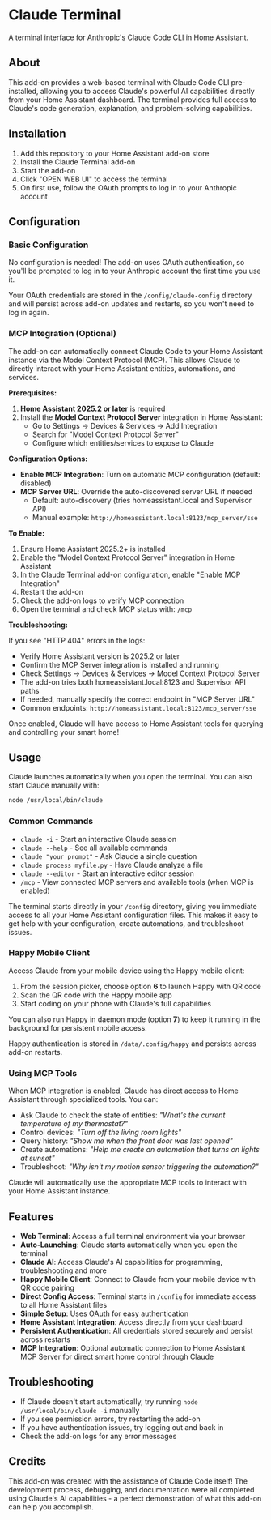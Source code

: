 # Claude Terminal

A terminal interface for Anthropic's Claude Code CLI in Home Assistant.

## About

This add-on provides a web-based terminal with Claude Code CLI pre-installed, allowing you to access Claude's powerful AI capabilities directly from your Home Assistant dashboard. The terminal provides full access to Claude's code generation, explanation, and problem-solving capabilities.

## Installation

1. Add this repository to your Home Assistant add-on store
2. Install the Claude Terminal add-on
3. Start the add-on
4. Click "OPEN WEB UI" to access the terminal
5. On first use, follow the OAuth prompts to log in to your Anthropic account

## Configuration

### Basic Configuration

No configuration is needed! The add-on uses OAuth authentication, so you'll be prompted to log in to your Anthropic account the first time you use it.

Your OAuth credentials are stored in the `/config/claude-config` directory and will persist across add-on updates and restarts, so you won't need to log in again.

### MCP Integration (Optional)

The add-on can automatically connect Claude Code to your Home Assistant instance via the Model Context Protocol (MCP). This allows Claude to directly interact with your Home Assistant entities, automations, and services.

**Prerequisites:**
1. **Home Assistant 2025.2 or later** is required
2. Install the **Model Context Protocol Server** integration in Home Assistant:
   - Go to Settings → Devices & Services → Add Integration
   - Search for "Model Context Protocol Server"
   - Configure which entities/services to expose to Claude

**Configuration Options:**

- **Enable MCP Integration**: Turn on automatic MCP configuration (default: disabled)
- **MCP Server URL**: Override the auto-discovered server URL if needed
  - Default: auto-discovery (tries homeassistant.local and Supervisor API)
  - Manual example: `http://homeassistant.local:8123/mcp_server/sse`

**To Enable:**
1. Ensure Home Assistant 2025.2+ is installed
2. Enable the "Model Context Protocol Server" integration in Home Assistant
3. In the Claude Terminal add-on configuration, enable "Enable MCP Integration"
4. Restart the add-on
5. Check the add-on logs to verify MCP connection
6. Open the terminal and check MCP status with: `/mcp`

**Troubleshooting:**

If you see "HTTP 404" errors in the logs:
- Verify Home Assistant version is 2025.2 or later
- Confirm the MCP Server integration is installed and running
- Check Settings → Devices & Services → Model Context Protocol Server
- The add-on tries both homeassistant.local:8123 and Supervisor API paths
- If needed, manually specify the correct endpoint in "MCP Server URL"
- Common endpoints: `http://homeassistant.local:8123/mcp_server/sse`

Once enabled, Claude will have access to Home Assistant tools for querying and controlling your smart home!

## Usage

Claude launches automatically when you open the terminal. You can also start Claude manually with:

```bash
node /usr/local/bin/claude
```

### Common Commands

- `claude -i` - Start an interactive Claude session
- `claude --help` - See all available commands
- `claude "your prompt"` - Ask Claude a single question
- `claude process myfile.py` - Have Claude analyze a file
- `claude --editor` - Start an interactive editor session
- `/mcp` - View connected MCP servers and available tools (when MCP is enabled)

The terminal starts directly in your `/config` directory, giving you immediate access to all your Home Assistant configuration files. This makes it easy to get help with your configuration, create automations, and troubleshoot issues.

### Happy Mobile Client

Access Claude from your mobile device using the Happy mobile client:

1. From the session picker, choose option **6** to launch Happy with QR code
2. Scan the QR code with the Happy mobile app
3. Start coding on your phone with Claude's full capabilities

You can also run Happy in daemon mode (option **7**) to keep it running in the background for persistent mobile access.

Happy authentication is stored in `/data/.config/happy` and persists across add-on restarts.

### Using MCP Tools

When MCP integration is enabled, Claude has direct access to Home Assistant through specialized tools. You can:

- Ask Claude to check the state of entities: *"What's the current temperature of my thermostat?"*
- Control devices: *"Turn off the living room lights"*
- Query history: *"Show me when the front door was last opened"*
- Create automations: *"Help me create an automation that turns on lights at sunset"*
- Troubleshoot: *"Why isn't my motion sensor triggering the automation?"*

Claude will automatically use the appropriate MCP tools to interact with your Home Assistant instance.

## Features

- **Web Terminal**: Access a full terminal environment via your browser
- **Auto-Launching**: Claude starts automatically when you open the terminal
- **Claude AI**: Access Claude's AI capabilities for programming, troubleshooting and more
- **Happy Mobile Client**: Connect to Claude from your mobile device with QR code pairing
- **Direct Config Access**: Terminal starts in `/config` for immediate access to all Home Assistant files
- **Simple Setup**: Uses OAuth for easy authentication
- **Home Assistant Integration**: Access directly from your dashboard
- **Persistent Authentication**: All credentials stored securely and persist across restarts
- **MCP Integration**: Optional automatic connection to Home Assistant MCP Server for direct smart home control through Claude

## Troubleshooting

- If Claude doesn't start automatically, try running `node /usr/local/bin/claude -i` manually
- If you see permission errors, try restarting the add-on
- If you have authentication issues, try logging out and back in
- Check the add-on logs for any error messages

## Credits

This add-on was created with the assistance of Claude Code itself! The development process, debugging, and documentation were all completed using Claude's AI capabilities - a perfect demonstration of what this add-on can help you accomplish.